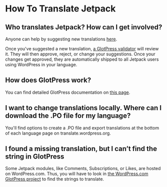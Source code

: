 # How To Translate Jetpack

## Who translates Jetpack? How can I get involved?

Anyone can help by suggesting new translations [here](https://translate.wordpress.org/projects/wp-plugins/jetpack/).

Once you've suggested a new translation, [a GlotPress validator](https://make.wordpress.org/polyglots/teams/) will review it. They will then approve, reject, or change your suggestions. Once your changes get approved, they are automatically shipped to all Jetpack users using WordPress in your language.

## How does GlotPress work?

You can find detailed GlotPress documentation on [this page](https://make.wordpress.org/polyglots/handbook/tools/glotpress-translate-wordpress-org/).

## I want to change translations locally. Where can I download the .PO file for my language?

You'll find options to create a .PO file and export translations at the bottom of each language page on translate.wordpress.org.

## I found a missing translation, but I can’t find the string in GlotPress

Some Jetpack modules, like Comments, Subscriptions, or Likes, are hosted on WordPress.com. Thus, you will have to look in [the WordPress.com GlotPress project](http://translate.wordpress.com/projects/wpcom/) to find the strings to translate.
